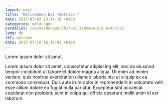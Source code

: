 ```yaml
---
layout: post
title: "Willkommen bei *metrics!"
date: 2017-03-02 13:14:10 +0100
categories: meldungen
permalink: /de/meldungen/2017-willkommen-bei-metrics/
lang: de
ref: welcome
date: 2017-03-18 16:16:01 +0100
---
```

Lorem ipsum dolor sit amut.

Lorem ipsum dolor sit amet, consectetur adipiscing elit, sed do eiusmod tempor incididunt ut labore et dolore magna aliqua. Ut enim ad minim veniam, quis nostrud exercitation ullamco laboris nisi ut aliquip ex ea commodo consequat. Duis aute irure dolor in reprehenderit in voluptate velit esse cillum dolore eu fugiat nulla pariatur. Excepteur sint occaecat cupidatat non proident, sunt in culpa qui officia deserunt mollit anim id est laborum.
